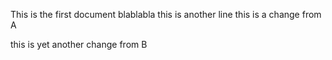 This is the first document blablabla
this is another line
this is a change from A

this is yet another change from B
